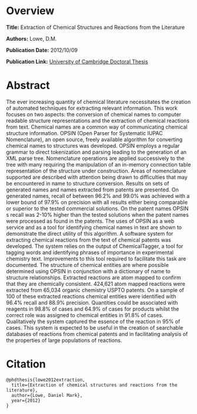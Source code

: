# Overview
**Title:**
Extraction of Chemical Structures and Reactions from the Literature

**Authors:**
Lowe, D.M.

**Publication Date:**
2012/10/09

**Publication Link:**
[University of Cambridge Doctoral Thesis](https://www.repository.cam.ac.uk/handle/1810/244727)

# Abstract
The ever increasing quantity of chemical literature necessitates the creation of automated techniques for extracting relevant information. 
This work focuses on two aspects: the conversion of chemical names to computer readable structure representations and the extraction of chemical reactions from text. 
Chemical names are a common way of communicating chemical structure information. OPSIN (Open Parser for Systematic IUPAC Nomenclature), an open source, freely available algorithm for converting chemical names to structures was developed. 
OPSIN employs a regular grammar to direct tokenization and parsing leading to the generation of an XML parse tree. 
Nomenclature operations are applied successively to the tree with many requiring the manipulation of an in-memory connection table representation of the structure under construction. 
Areas of nomenclature supported are described with attention being drawn to difficulties that may be encountered in name to structure conversion. 
Results on sets of generated names and names extracted from patents are presented. 
On generated names, recall of between 96.2% and 99.0% was achieved with a lower bound of 97.9% on precision with all results either being comparable or superior to the tested commercial solutions. 
On the patent names OPSIN s recall was 2-10% higher than the tested solutions when the patent names were processed as found in the patents. 
The uses of OPSIN as a web service and as a tool for identifying chemical names in text are shown to demonstrate the direct utility of this algorithm. 
A software system for extracting chemical reactions from the text of chemical patents was developed.
The system relies on the output of ChemicalTagger, a tool for tagging words and identifying phrases of importance in experimental chemistry text. 
Improvements to this tool required to facilitate this task are documented. 
The structure of chemical entities are where possible determined using OPSIN in conjunction with a dictionary of name to structure relationships. Extracted reactions are atom mapped to confirm that they are chemically consistent. 
424,621 atom mapped reactions were extracted from 65,034 organic chemistry USPTO patents. 
On a sample of 100 of these extracted reactions chemical entities were identified with 96.4% recall and 88.9% precision. 
Quantities could be associated with reagents in 98.8% of cases and 64.9% of cases for products whilst the correct role was assigned to chemical entities in 91.8% of cases. 
Qualitatively the system captured the essence of the reaction in 95% of cases. 
This system is expected to be useful in the creation of searchable databases of reactions from chemical patents and in facilitating analysis of the properties of large populations of reactions.


# Citation
```
@phdthesis{lowe2012extraction,
  title={Extraction of chemical structures and reactions from the literature},
  author={Lowe, Daniel Mark},
  year={2012}
}
```
